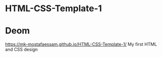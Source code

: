 # HTML-CSS-Template-1
# Deom
https://mk-mostafaessam.github.io/HTML-CSS-Template-1/
My first HTML and CSS design
